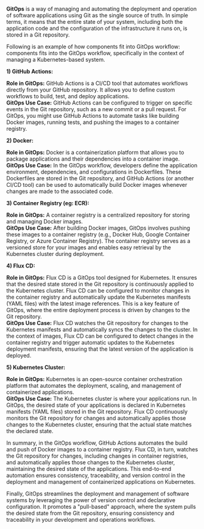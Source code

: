 **GitOps** is a way of managing and automating the deployment and operation of software applications using Git as the single source of truth. In simple terms, it means that the entire state of your system, including both the application code and the configuration of the infrastructure it runs on, is stored in a Git repository.

Following is an example of how components fit into GitOps workflow:
components fits into the GitOps workflow, specifically in the context of managing a Kubernetes-based system.

**1) GitHub Actions:**

**Role in GitOps:** GitHub Actions is a CI/CD tool that automates workflows directly from your GitHub repository. It allows you to define custom workflows to build, test, and deploy applications.  
**GitOps Use Case:** GitHub Actions can be configured to trigger on specific events in the Git repository, such as a new commit or a pull request. For GitOps, you might use GitHub Actions to automate tasks like building Docker images, running tests, and pushing the images to a container registry.

**2) Docker:**

**Role in GitOps:** Docker is a containerization platform that allows you to package applications and their dependencies into a container image.  
**GitOps Use Case:** In the GitOps workflow, developers define the application environment, dependencies, and configurations in Dockerfiles. These Dockerfiles are stored in the Git repository, and GitHub Actions (or another CI/CD tool) can be used to automatically build Docker images whenever changes are made to the associated code.

**3) Container Registry (eg: ECR):**

**Role in GitOps:** A container registry is a centralized repository for storing and managing Docker images.  
**GitOps Use Case:** After building Docker images, GitOps involves pushing these images to a container registry (e.g., Docker Hub, Google Container Registry, or Azure Container Registry). The container registry serves as a versioned store for your images and enables easy retrieval by the Kubernetes cluster during deployment.

**4) Flux CD:**

**Role in GitOps:** Flux CD is a GitOps tool designed for Kubernetes. It ensures that the desired state stored in the Git repository is continuously applied to the Kubernetes cluster. Flux CD can be configured to monitor changes in the container registry and automatically update the Kubernetes manifests (YAML files) with the latest image references. This is a key feature of GitOps, where the entire deployment process is driven by changes to the Git repository.  
**GitOps Use Case:** Flux CD watches the Git repository for changes to the Kubernetes manifests and automatically syncs the changes to the cluster. In the context of images, Flux CD can be configured to detect changes in the container registry and trigger automatic updates to the Kubernetes deployment manifests, ensuring that the latest version of the application is deployed.

**5) Kubernetes Cluster:**

**Role in GitOps:** Kubernetes is an open-source container orchestration platform that automates the deployment, scaling, and management of containerized applications.  
**GitOps Use Case:** The Kubernetes cluster is where your applications run. In GitOps, the desired state of your applications is declared in Kubernetes manifests (YAML files) stored in the Git repository. Flux CD continuously monitors the Git repository for changes and automatically applies those changes to the Kubernetes cluster, ensuring that the actual state matches the declared state.

In summary, in the GitOps workflow, GitHub Actions automates the build and push of Docker images to a container registry. Flux CD, in turn, watches the Git repository for changes, including changes in container registries, and automatically applies those changes to the Kubernetes cluster, maintaining the desired state of the applications. This end-to-end automation ensures consistency, traceability, and version control in the deployment and management of containerized applications on Kubernetes.

Finally, GitOps streamlines the deployment and management of software systems by leveraging the power of version control and declarative configuration. It promotes a "pull-based" approach, where the system pulls the desired state from the Git repository, ensuring consistency and traceability in your development and operations workflows.
